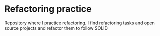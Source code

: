 # Refactoring practice
Repository where I practice refactoring. I find refactoring tasks and open source projects and refactor them to follow SOLID

